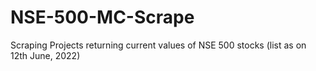 # NSE-500-MC-Scrape
Scraping Projects returning current values of NSE 500 stocks (list as on 12th June, 2022)
